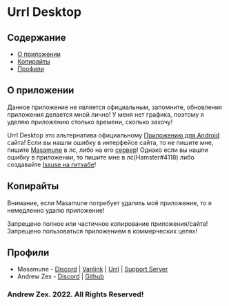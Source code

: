 # Urrl Desktop
## Содержание

+ [О приложении](https://github.com/Andrew-Zex/UrrlDesktop/edit/main/README.md#%D0%BE-%D0%BF%D1%80%D0%B8%D0%BB%D0%BE%D0%B6%D0%B5%D0%BD%D0%B8%D0%B8)
+ [Копирайты](https://github.com/Andrew-Zex/UrrlDesktop/edit/main/README.md#%D0%BA%D0%BE%D0%BF%D0%B8%D1%80%D0%B0%D0%B9%D1%82%D1%8B)
+ [Профили](https://github.com/Andrew-Zex/UrrlDesktop/edit/main/README.md#%D0%BF%D1%80%D0%BE%D1%84%D0%B8%D0%BB%D0%B8)

## О приложении
Данное приложение не является официальным, запомните, обновления приложения делается мной лично! У меня нет графика, поэтому я уделяю приложению столько времени, сколько захочу!

Urrl Desktop это альтернатива официальному [Приложению для Android](https://urrl.su/Urrl.apk) сайта! 
Если вы нашли ошибку в интерфейсе сайта, то не пишите мне, пишите [Masamune](https://discord.com/users/441578571522244609) в лс, либо на его [сервер](https://vanlink.ru/discord)!
Однако если вы нашли ошибку в приложении, то пишите мне в лс(Hamster#4118) либо создавайте [Issuse на гитхабе](https://github.com/Andrew-Zex/UrrlDesktop/issues/new)!

## Копирайты

Внимание, если Masamune потребует удалить моё приложение, то я немедленно удалю приложение! 

Запрещено полное или частичное копирование приложения/сайта!
Запрещено пользоваться приложением в коммерческих целях!


## Профили
+ Masamune - [Discord](https://discord.com/users/441578571522244609) | [Vanlink](https://vanlink.ru) | [Urrl](https://urrl.su) | [Support Server](https://vanlink.ru/discord)
+ Andrew Zex - [Discord](https://discord.com/users/599252253404299316) | [Github](https://github.com/Andrew-Zex)



### Andrew Zex. 2022. All Rights Reserved!
